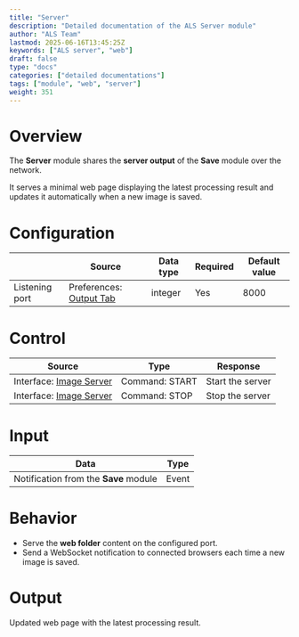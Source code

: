 ```yaml
---
title: "Server"
description: "Detailed documentation of the ALS Server module"
author: "ALS Team"
lastmod: 2025-06-16T13:45:25Z
keywords: ["ALS server", "web"]
draft: false
type: "docs"
categories: ["detailed documentations"]
tags: ["module", "web", "server"]
weight: 351
---
```


# Overview

The **Server** module shares the **server output** of the **Save** module over the network.

It serves a minimal web page displaying the latest processing result and updates it automatically when a new image is saved.

# Configuration

|                    | Source                                                        | Data type | Required | Default value |
|--------------------|---------------------------------------------------------------|-----------|----------|---------------|
| Listening port     | Preferences: [Output Tab](../../userguide/preferences/output/#server-port) | integer  | Yes      | 8000 |

# Control

| Source | Type | Response |
|--------|------|---------|
| Interface: [Image Server](../../userguide/ui/controls/#server-section) | Command: START | Start the server |
| Interface: [Image Server](../../userguide/ui/controls/#server-section) | Command: STOP | Stop the server |

# Input

| Data | Type |
|------|------|
| Notification from the **Save** module | Event |

# Behavior

- Serve the **web folder** content on the configured port.
- Send a WebSocket notification to connected browsers each time a new image is saved.

# Output

Updated web page with the latest processing result.
